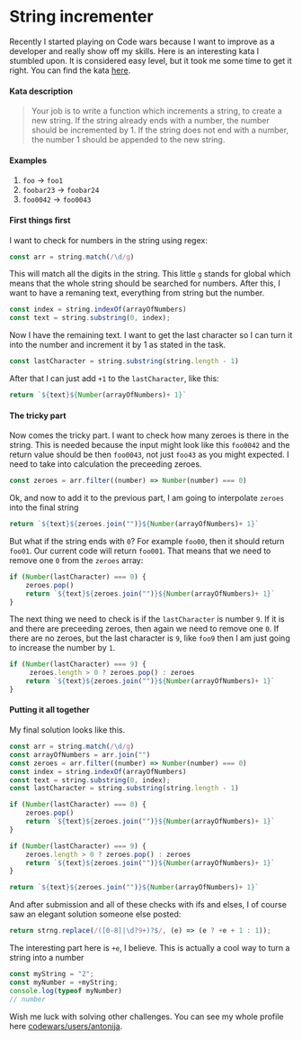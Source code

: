 # String incrementer

Recently I started playing on Code wars because I want to improve as a developer and really show off my skills. Here is an interesting kata I stumbled upon. It is considered easy level, but it took me some time to get it right. You can find the kata [here](https://www.codewars.com/kata/54a91a4883a7de5d7800009c).


#### Kata description

> Your job is to write a function which increments a string, to create a new string. If the string already ends with a number, the number should be incremented by 1. If the string does not end with a number, the number 1 should be appended to the new string.

#### Examples 

1. `foo` -> `foo1`
2. `foobar23` -> `foobar24`
3. `foo0042` -> `foo0043`

#### First things first

I want to check for numbers in the string using regex:

```javascript
const arr = string.match(/\d/g)
```

This will match all the digits in the string. This little `g` stands for global which means that the whole string should be searched for numbers. After this, I want to have a remaning text, everything from string but the number.

```javascript
const index = string.indexOf(arrayOfNumbers)
const text = string.substring(0, index);
```

Now I have the remaining text. I want to get the last character so I can turn it into the number and increment it by 1 as stated in the task.

```javascript
const lastCharacter = string.substring(string.length - 1)
```

After that I can just add `+1` to the `lastCharacter`, like this:

```javascript
return `${text}${Number(arrayOfNumbers)+ 1}`
```

#### The tricky part

Now comes the tricky part. I want to check how many zeroes is there in the string. This is needed because the input might look like this `foo0042` and the return value should be then `foo0043`, not just `foo43` as you might expected. I need to take into calculation the preceeding zeroes.

```javascript
const zeroes = arr.filter((number) => Number(number) === 0)
```

Ok, and now to add it to the previous part, I am going to interpolate `zeroes` into the final string

```javascript
return `${text}${zeroes.join("")}${Number(arrayOfNumbers)+ 1}`
```

But what if the string ends with `0`? For example `foo00`, then it should return `foo01`. Our current code will return `foo001`. That means that we need to remove one `0` from the `zeroes` array:

```javascript
if (Number(lastCharacter) === 0) {
    zeroes.pop()
    return `${text}${zeroes.join("")}${Number(arrayOfNumbers)+ 1}`
}
```

The next thing we need to check is if the `lastCharacter` is number `9`. If it is and there are preceeding zeroes, then again we need to remove one `0`. If there are no zeroes, but the last character is `9`, like `foo9` then I am just going to increase the number by `1`.

```javascript
if (Number(lastCharacter) === 9) {
     zeroes.length > 0 ? zeroes.pop() : zeroes
    return `${text}${zeroes.join("")}${Number(arrayOfNumbers)+ 1}`
}
```

#### Putting it all together

My final solution looks like this.

```javascript
const arr = string.match(/\d/g)
const arrayOfNumbers = arr.join("")
const zeroes = arr.filter((number) => Number(number) === 0)
const index = string.indexOf(arrayOfNumbers)
const text = string.substring(0, index);
const lastCharacter = string.substring(string.length - 1)

if (Number(lastCharacter) === 0) {
    zeroes.pop()
    return `${text}${zeroes.join("")}${Number(arrayOfNumbers)+ 1}`
}

if (Number(lastCharacter) === 9) {
    zeroes.length > 0 ? zeroes.pop() : zeroes
    return `${text}${zeroes.join("")}${Number(arrayOfNumbers)+ 1}`
}

return `${text}${zeroes.join("")}${Number(arrayOfNumbers)+ 1}`
```

And after submission and all of these checks with ifs and elses, I of course saw an elegant solution someone else posted:


```javascript
return strng.replace(/([0-8]|\d?9+)?$/, (e) => (e ? +e + 1 : 1));
```

The interesting part here is `+e`, I believe. This is actually a cool way to turn a string into a number

```javascript
const myString = "2";
const myNumber = +myString;
console.log(typeof myNumber)
// number
```

Wish me luck with solving other challenges. You can see my whole profile here [codewars/users/antonija](https://www.codewars.com/users/antonija/).
